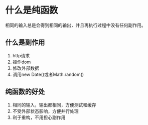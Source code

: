 # 什么是纯函数

相同的输入总是会得到相同的输出，并且再执行过程中没有任何副作用。

## 什么是副作用

1. http请求
2. 操作dom
3. 修改外部数据
4. 调用new Date()或者Math.random()

## 纯函数的好处

1. 相同的输入，输出都相同，方便测试和缓存
2. 不受外部状态影响，方便并行处理
3. 利于重构，不用担心副作用